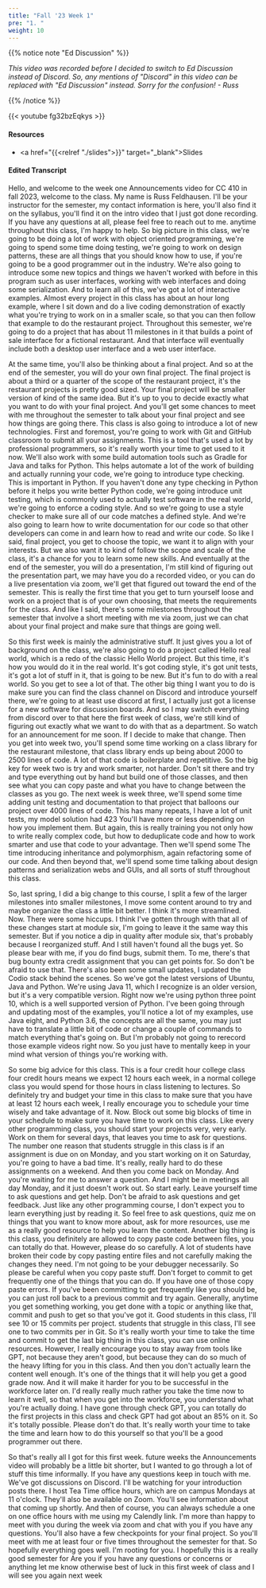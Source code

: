 ```yaml
---
title: "Fall '23 Week 1"
pre: "1. "
weight: 10
---
```


{{% notice note "Ed Discussion" %}}

_This video was recorded before I decided to switch to Ed Discussion instead of Discord. So, any mentions of "Discord" in this video can be replaced with "Ed Discussion" instead. Sorry for the confusion! - Russ_

{{% /notice %}}

{{< youtube fg32bzEqkys >}}

#### Resources

* <a href="{{<relref "./slides">}}" target="_blank">Slides</a>

#### Edited Transcript

Hello, and welcome to the week one Announcements video for CC 410 in fall 2023, welcome to the class. My name is Russ Feldhausen. I'll be your instructor for the semester, my contact information is here, you'll also find it on the syllabus, you'll find it on the intro video that I just got done recording. If you have any questions at all, please feel free to reach out to me. anytime throughout this class, I'm happy to help. So big picture in this class, we're going to be doing a lot of work with object oriented programming, we're going to spend some time doing testing, we're going to work on design patterns, these are all things that you should know how to use, if you're going to be a good programmer out in the industry. We're also going to introduce some new topics and things we haven't worked with before in this program such as user interfaces, working with web interfaces and doing some serialization. And to learn all of this, we've got a lot of interactive examples. Almost every project in this class has about an hour long example, where I sit down and do a live coding demonstration of exactly what you're trying to work on in a smaller scale, so that you can then follow that example to do the restaurant project. Throughout this semester, we're going to do a project that has about 11 milestones in it that builds a point of sale interface for a fictional restaurant. And that interface will eventually include both a desktop user interface and a web user interface. 

At the same time, you'll also be thinking about a final project. And so at the end of the semester, you will do your own final project. The final project is about a third or a quarter of the scope of the restaurant project, it's the restaurant projects is pretty good sized. Your final project will be smaller version of kind of the same idea. But it's up to you to decide exactly what you want to do with your final project. And you'll get some chances to meet with me throughout the semester to talk about your final project and see how things are going there. This class is also going to introduce a lot of new technologies. First and foremost, you're going to work with Git and GitHub classroom to submit all your assignments. This is a tool that's used a lot by professional programmers, so it's really worth your time to get used to it now. We'll also work with some build automation tools such as Gradle for Java and talks for Python. This helps automate a lot of the work of building and actually running your code, we're going to introduce type checking. This is important in Python. If you haven't done any type checking in Python before it helps you write better Python code, we're going introduce unit testing, which is commonly used to actually test software in the real world, we're going to enforce a coding style. And so we're going to use a style checker to make sure all of our code matches a defined style. And we're also going to learn how to write documentation for our code so that other developers can come in and learn how to read and write our code. So like I said, final project, you get to choose the topic, we want it to align with your interests. But we also want it to kind of follow the scope and scale of the class, it's a chance for you to learn some new skills. And eventually at the end of the semester, you will do a presentation, I'm still kind of figuring out the presentation part, we may have you do a recorded video, or you can do a live presentation via zoom, we'll get that figured out toward the end of the semester. This is really the first time that you get to turn yourself loose and work on a project that is of your own choosing, that meets the requirements for the class. And like I said, there's some milestones throughout the semester that involve a short meeting with me via zoom, just we can chat about your final project and make sure that things are going well.

So this first week is mainly the administrative stuff. It just gives you a lot of background on the class, we're also going to do a project called Hello real world, which is a redo of the classic Hello World project. But this time, it's how you would do it in the real world. It's got coding style, it's got unit tests, it's got a lot of stuff in it, that is going to be new. But it's fun to do with a real world. So you get to see a lot of that. The other big thing I want you to do is make sure you can find the class channel on Discord and introduce yourself there, we're going to at least use discord at first, I actually just got a license for a new software for discussion boards. And so I may switch everything from discord over to that here the first week of class, we're still kind of figuring out exactly what we want to do with that as a department. So watch for an announcement for me soon. If I decide to make that change. Then you get into week two, you'll spend some time working on a class library for the restaurant milestone, that class library ends up being about 2000 to 2500 lines of code. A lot of that code is boilerplate and repetitive. So the big key for week two is try and work smarter, not harder. Don't sit there and try and type everything out by hand but build one of those classes, and then see what you can copy paste and what you have to change between the classes as you go. The next week is week three, we'll spend some time adding unit testing and documentation to that project that balloons our project over 4000 lines of code. This has many repeats, I have a lot of unit tests, my model solution had 423 You'll have more or less depending on how you implement them. But again, this is really training you not only how to write really complex code, but how to deduplicate code and how to work smarter and use that code to your advantage. Then we'll spend some The time introducing inheritance and polymorphism, again refactoring some of our code. And then beyond that, we'll spend some time talking about design patterns and serialization webs and GUIs, and all sorts of stuff throughout this class. 
 
So, last spring, I did a big change to this course, I split a few of the larger milestones into smaller milestones, I move some content around to try and maybe organize the class a little bit better. I think it's more streamlined. Now. There were some hiccups. I think I've gotten through with that all of these changes start at module six, I'm going to leave it the same way this semester. But if you notice a dip in quality after module six, that's probably because I reorganized stuff. And I still haven't found all the bugs yet. So please bear with me, if you do find bugs, submit them. To me, there's that bug bounty extra credit assignment that you can get points for. So don't be afraid to use that. There's also been some small updates, I updated the Codio stack behind the scenes. So we've got the latest versions of Ubuntu, Java and Python. We're using Java 11, which I recognize is an older version, but it's a very compatible version. Right now we're using python three point 10, which is a well supported version of Python. I've been going through and updating most of the examples, you'll notice a lot of my examples, use Java eight, and Python 3.6, the concepts are all the same, you may just have to translate a little bit of code or change a couple of commands to match everything that's going on. But I'm probably not going to rerecord those example videos right now. So you just have to mentally keep in your mind what version of things you're working with. 
 
So some big advice for this class. This is a four credit hour college class four credit hours means we expect 12 hours each week, in a normal college class you would spend for those hours in class listening to lectures. So definitely try and budget your time in this class to make sure that you have at least 12 hours each week, I really encourage you to schedule your time wisely and take advantage of it. Now. Block out some big blocks of time in your schedule to make sure you have time to work on this class. Like every other programming class, you should start your projects very, very early. Work on them for several days, that leaves you time to ask for questions. The number one reason that students struggle in this class is if an assignment is due on on Monday, and you start working on it on Saturday, you're going to have a bad time. It's really, really hard to do these assignments on a weekend. And then you come back on Monday. And you're waiting for me to answer a question. And I might be in meetings all day Monday, and it just doesn't work out. So start early. Leave yourself time to ask questions and get help. Don't be afraid to ask questions and get feedback. Just like any other programming course, I don't expect you to learn everything just by reading it. So feel free to ask questions, quiz me on things that you want to know more about, ask for more resources, use me as a really good resource to help you learn the content. Another big thing is this class, you definitely are allowed to copy paste code between files, you can totally do that. However, please do so carefully. A lot of students have broken their code by copy pasting entire files and not carefully making the changes they need. I'm not going to be your debugger necessarily. So please be careful when you copy paste stuff. Don't forget to commit to get frequently one of the things that you can do. If you have one of those copy paste errors. If you've been committing to get frequently like you should be, you can just roll back to a previous commit and try again. Generally, anytime you get something working, you get done with a topic or anything like that, commit and push to get so that you've got it. Good students in this class, I'll see 10 or 15 commits per project. students that struggle in this class, I'll see one to two commits per in Git. So it's really worth your time to take the time and commit to get the last big thing in this class, you can use online resources. However, I really encourage you to stay away from tools like GPT, not because they aren't good, but because they can do so much of the heavy lifting for you in this class. And then you don't actually learn the content well enough. It's one of the things that it will help you get a good grade now. And it will make it harder for you to be successful in the workforce later on. I'd really really much rather you take the time now to learn it well, so that when you get into the workforce, you understand what you're actually doing. I have gone through check GPT, you can totally do the first projects in this class and check GPT had got about an 85% on it. So it's totally possible. Please don't do that. It's really worth your time to take the time and learn how to do this yourself so that you'll be a good programmer out there. 
 
So that's really all I got for this first week. future weeks the Announcements video will probably be a little bit shorter, but I wanted to go through a lot of stuff this time informally. If you have any questions keep in touch with me. We've got discussions on Discord. I'll be watching for your introduction posts there. I host Tea Time office hours, which are on campus Mondays at 11 o'clock. They'll also be available on Zoom. You'll see information about that coming up shortly. And then of course, you can always schedule a one on one office hours with me using my Calendly link. I'm more than happy to meet with you during the week via zoom and chat with you if you have any questions. You'll also have a few checkpoints for your final project. So you'll meet with me at least four or five times throughout the semester for that. So hopefully everything goes well. I'm rooting for you. I hopefully this is a really good semester for Are you if you have any questions or concerns or anything let me know otherwise best of luck in this first week of class and I will see you again next week
